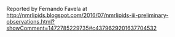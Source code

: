 Reported by Fernando Favela at http://nmrlipids.blogspot.com/2016/07/nmrlipids-iii-preliminary-observations.html?showComment=1472785229735#c4379629201637704532
